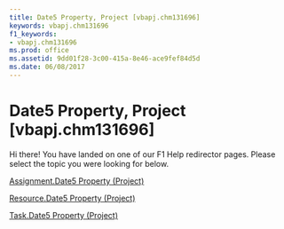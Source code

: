 ```yaml
---
title: Date5 Property, Project [vbapj.chm131696]
keywords: vbapj.chm131696
f1_keywords:
- vbapj.chm131696
ms.prod: office
ms.assetid: 9dd01f28-3c00-415a-8e46-ace9fef84d5d
ms.date: 06/08/2017
---
```



# Date5 Property, Project [vbapj.chm131696]

Hi there! You have landed on one of our F1 Help redirector pages. Please select the topic you were looking for below.

[Assignment.Date5 Property (Project)](http://msdn.microsoft.com/library/3d144835-0bc0-6021-9ed5-13846c568ca2%28Office.15%29.aspx)

[Resource.Date5 Property (Project)](http://msdn.microsoft.com/library/4d90f1f2-ea0a-e5c1-9fd4-07e57a63109e%28Office.15%29.aspx)

[Task.Date5 Property (Project)](http://msdn.microsoft.com/library/54abeaac-6aee-63ec-0180-e611b6969fb6%28Office.15%29.aspx)

